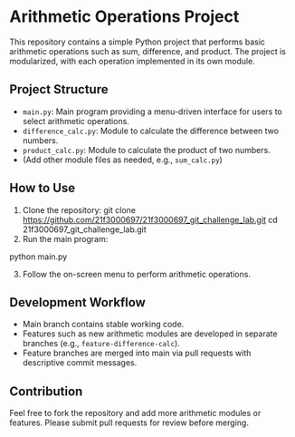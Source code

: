 # Arithmetic Operations Project

This repository contains a simple Python project that performs basic arithmetic operations such as sum, difference, and product. The project is modularized, with each operation implemented in its own module.

## Project Structure

- `main.py`: Main program providing a menu-driven interface for users to select arithmetic operations.
- `difference_calc.py`: Module to calculate the difference between two numbers.
- `product_calc.py`: Module to calculate the product of two numbers.
- (Add other module files as needed, e.g., `sum_calc.py`)

## How to Use

1. Clone the repository:
git clone https://github.com/21f3000697/21f3000697_git_challenge_lab.git
  cd 21f3000697_git_challenge_lab.git
2. Run the main program:

python main.py

3. Follow the on-screen menu to perform arithmetic operations.

## Development Workflow

- Main branch contains stable working code.
- Features such as new arithmetic modules are developed in separate branches (e.g., `feature-difference-calc`).
- Feature branches are merged into main via pull requests with descriptive commit messages.

## Contribution

Feel free to fork the repository and add more arithmetic modules or features. Please submit pull requests for review before merging.


